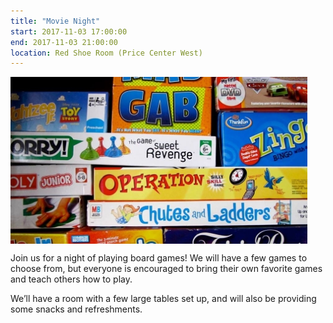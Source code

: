 ```yaml
---
title: "Movie Night"
start: 2017-11-03 17:00:00
end: 2017-11-03 21:00:00
location: Red Shoe Room (Price Center West)
---
```

<div class="container" style="width: 475px; height: 267px; overflow: hidden; padding:0; margin:0;"> <img src="/static/fa17/board-games.jpg" style="width: 100%"/></div>

Join us for a night of playing board games! We will have a few games to choose from, but everyone is encouraged to bring their own favorite games and teach others how to play.

We’ll have a room with a few large tables set up, and will also be providing some snacks and refreshments.